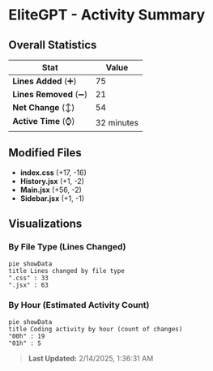 # EliteGPT - Activity Summary 

## Overall Statistics

| Stat                   | Value                                                             |
| ---------------------- | ----------------------------------------------------------------- |
| **Lines Added** (➕)   | 75                                          |
| **Lines Removed** (➖) | 21                                        |
| **Net Change** (↕)    | 54                |
| **Active Time** (⌚)   | 32 minutes |


## Modified Files
- **index.css** (+17, -16)
- **History.jsx** (+1, -2)
- **Main.jsx** (+56, -2)
- **Sidebar.jsx** (+1, -1)

## Visualizations

### By File Type (Lines Changed)

```mermaid
pie showData
title Lines changed by file type
".css" : 33
".jsx" : 63
```

### By Hour (Estimated Activity Count)

```mermaid
pie showData
title Coding activity by hour (count of changes)
"00h" : 19
"01h" : 5
```


> **Last Updated:** 2/14/2025, 1:36:31 AM